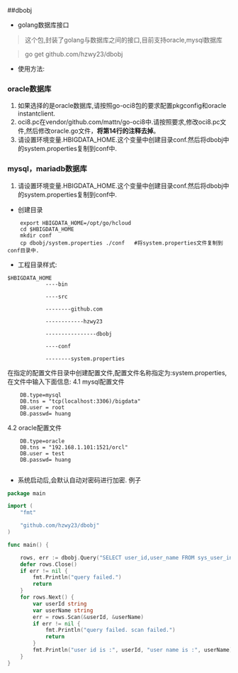 ##dbobj

* golang数据库接口

> 这个包,封装了golang与数据库之间的接口,目前支持oracle,mysql数据库

> go get github.com/hzwy23/dbobj

* 使用方法:
### oracle数据库 

1. 如果选择的是oracle数据库,请按照go-oci8包的要求配置pkgconfig和oracle instantclient.
2. oci8.pc在vendor/github.com/mattn/go-oci8中.请按照要求,修改oci8.pc文件,然后修改oracle.go文件，**将第14行的注释去掉**。
3. 请设置环境变量.HBIGDATA_HOME.这个变量中创建目录conf.然后将dbobj中的system.properties复制到conf中.

### mysql，mariadb数据库
1. 请设置环境变量.HBIGDATA_HOME.这个变量中创建目录conf.然后将dbobj中的system.properties复制到conf中.

* 创建目录

```shell
    export HBIGDATA_HOME=/opt/go/hcloud
    cd $HBIGDATA_HOME
    mkdir conf
    cp dbobj/system.properties ./conf   #将system.properties文件复制到conf目录中.
```

* 工程目录样式:
```
$HBIGDATA_HOME
            ----bin

            ----src

            --------github.com

            ------------hzwy23

            ----------------dbobj

            ----conf

            --------system.properties
```

在指定的配置文件目录中创建配置文件,配置文件名称指定为:system.properties,在文件中输入下面信息:
4.1 mysql配置文件

```
    DB.type=mysql
    DB.tns = "tcp(localhost:3306)/bigdata"
    DB.user = root
    DB.passwd= huang
```

4.2 oracle配置文件

```
    DB.type=oracle
    DB.tns = "192.168.1.101:1521/orcl"
    DB.user = test
    DB.passwd= huang
	
```

* 系统启动后,会默认自动对密码进行加密.
例子
```go
package main

import (
    "fmt"

    "github.com/hzwy23/dbobj"
)

func main() {

    rows, err := dbobj.Query("SELECT user_id,user_name FROM sys_user_info where user_id = ?", "admin")
    defer rows.Close()
    if err != nil {
        fmt.Println("query failed.")
        return
    }
    for rows.Next() {
        var userId string
        var userName string
        err = rows.Scan(&userId, &userName)
        if err != nil {
            fmt.Println("query failed. scan failed.")
            return
        }
        fmt.Println("user id is :", userId, "user name is :", userName)
    }
}
```